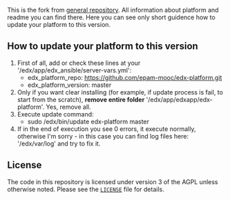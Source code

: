 This is the fork from [general repository](https://github.com/edx/edx-platform). All information about platform and readme you can find there. Here you can see only short guidence how to update your platform to this version.

How to update your platform to this version
-------------------------------------------

1. First of all, add or check these lines at your '/edx/app/edx_ansible/server-vars.yml':
   * edx_platform_repo: https://github.com/epam-mooc/edx-platform.git
   * edx_platform_version: master
2. Only if you want clear installing (for example, if update process is fail, to start from the scratch), **remove entire folder** '/edx/app/edxapp/edx-platform'. Yes, remove all.
3. Execute update command:
   * sudo /edx/bin/update edx-platform master
4. If in the end of execution you see 0 errors, it execute normally, otherwise I'm sorry - in this case you can find log files here: '/edx/var/log' and try to fix it.

License
-------

The code in this repository is licensed under version 3 of the AGPL unless
otherwise noted. Please see the
[`LICENSE`](https://github.com/epam-mooc/edx-platform/blob/master/LICENSE) file
for details.

